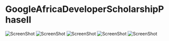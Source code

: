 # GoogleAfricaDeveloperScholarshipPhaseII
![ScreenShot](https://i.postimg.cc/rznqCpY3/Screenshot-20200908-230459-com-googleafricadeveloperscholarshipphaseii.jpg)  ![ScreenShot](https://i.postimg.cc/nCXpdtyz/Screenshot-20200908-230502-com-googleafricadeveloperscholarshipphaseii.jpg)
![ScreenShot](https://i.postimg.cc/FYcm4VsX/Screenshot-20200908-230512-com-googleafricadeveloperscholarshipphaseii.jpg)  ![ScreenShot](https://i.postimg.cc/06sv2KbM/Screenshot-20200908-230535-com-googleafricadeveloperscholarshipphaseii.jpg) 
![ScreenShot](https://i.postimg.cc/jLBKmFTh/Screenshot-20200908-230553-com-googleafricadeveloperscholarshipphaseii.jpg)


